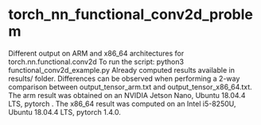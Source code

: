 # torch_nn_functional_conv2d_problem
Different output on ARM and x86_64 architectures for torch.nn.functional.conv2d
To run the script: python3 functional_conv2d_example.py
Already computed results available in results/ folder. Differences can be observed when performing a 2-way comparison between output_tensor_arm.txt and output_tensor_x86_64.txt.
The arm result was obtained on an NVIDIA Jetson Nano, Ubuntu 18.04.4 LTS, pytorch .
The x86_64 result was computed on an Intel i5-8250U, Ubuntu 18.04.4 LTS, pytorch 1.4.0.
